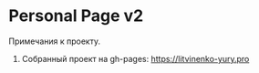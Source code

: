 # Personal Page v2
Примечания к проекту.

1. Собранный проект на gh-pages:  https://litvinenko-yury.pro
